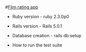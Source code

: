 #[Film rating app](https://film-rating-app.herokuapp.com)

* Ruby version - ruby 2.3.0p0

* Rails version - Rails 5.0.1

* Database creation - rails db:setup

* How to run the test suite
